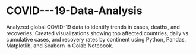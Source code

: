 # COVID---19-Data-Analysis
Analyzed global COVID-19 data to identify trends in cases, deaths, and recoveries. Created visualizations showing top affected countries, daily vs. cumulative cases, and recovery rates by continent using Python, Pandas, Matplotlib, and Seaborn in Colab Notebook.
